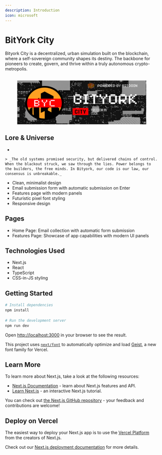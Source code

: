 ```yaml
---
description: Introduction
icon: microsoft
---
```


# BitYork City

Bityork City is a decentralized, urban simulation built on the blockchain, where a self-sovereign community shapes its destiny. The backbone for pioneers to create, govern, and thrive within a truly autonomous crypto-metropolis.

##

<figure><img src=".gitbook/assets/Screen Shot 2025-02-01 at 22.48.37 1.png" alt=""><figcaption></figcaption></figure>

## Lore & Universe

*

    > _The old systems promised security, but delivered chains of control. When the blackout struck, we saw through the lies. Power belongs to the builders, the free minds. In Bityork, our code is our law, our consensus is unbreakable._
* Clean, minimalist design
* Email submission form with automatic submission on Enter
* Features page with modern panels
* Futuristic pixel font styling
* Responsive design

## Pages

* Home Page: Email collection with automatic form submission
* Features Page: Showcase of app capabilities with modern UI panels

## Technologies Used

* Next.js
* React
* TypeScript
* CSS-in-JS styling

## Getting Started

```bash
# Install dependencies
npm install

# Run the development server
npm run dev
```

Open [http://localhost:3000](http://localhost:3000) in your browser to see the result.

This project uses [`next/font`](https://nextjs.org/docs/app/building-your-application/optimizing/fonts) to automatically optimize and load [Geist](https://vercel.com/font), a new font family for Vercel.

## Learn More

To learn more about Next.js, take a look at the following resources:

* [Next.js Documentation](https://nextjs.org/docs) - learn about Next.js features and API.
* [Learn Next.js](https://nextjs.org/learn) - an interactive Next.js tutorial.

You can check out [the Next.js GitHub repository](https://github.com/vercel/next.js) - your feedback and contributions are welcome!

## Deploy on Vercel

The easiest way to deploy your Next.js app is to use the [Vercel Platform](https://vercel.com/new?utm_medium=default-template\&filter=next.js\&utm_source=create-next-app\&utm_campaign=create-next-app-readme) from the creators of Next.js.

Check out our [Next.js deployment documentation](https://nextjs.org/docs/app/building-your-application/deploying) for more details.
